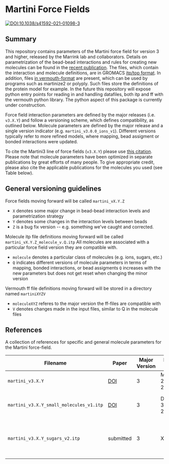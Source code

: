 # Martini Force Fields

[![DOI:10.1038/s41592-021-01098-3](https://zenodo.org/badge/DOI/10.1038/s41592-021-01098-3.svg)](https://doi.org/10.1038/s41592-021-01098-3)

## Summary

This repository contains parameters of the Martini force field for version 3 and higher, released by the Marrink lab and collaborators. 
Details on parametrization of the bead-bead interactions and rules for creating new molecules can be found in the [recent publication](https://doi.org/10.1038/s41592-021-01098-3). 
The files, which contain the interaction and molecule definitions, are in GROMACS [itp/top format](https://manual.gromacs.org/current/reference-manual/topologies/topology-file-formats.html). In addition, files [in vermouth-format](https://vermouth-martinize.readthedocs.io/en/latest/file_formats.html)
are present, which can be used by programs such as martinize2 or polyply. Such files store the definitions of the protein model
for example. In the future this repository will expose python entry points for reading in and handling datafiles, both itp and ff with the vermouth
python library. The python aspect of this package is currently under construction.

Force field interaction parameters are defined by the major releases (i.e. `v3.X.Y`) and follow a versioning scheme, which defines 
compatibility, as outlined below. Molecule parameters are defined by the major release and a single version indicator 
(e.g. `martini_v3.0.0_ions_v1`). Different versions typically refer to more refined models, where mapping, bead assigment or bonded 
interactions were updated.

To cite the Martini3 line of force fields (`v3.X.Y`) please use [this citation](https://doi.org/10.1038/s41592-021-01098-3). Please note 
that molecule parameters have been optimized in separate publications by great efforts of many people. To give appropriate credit, please
also cite the applicable publications for the molecules you used (see Table below).

## General versioning guidelines

Force fields moving forward will be called `martini_vX.Y.Z`

* `X` denotes some major change in bead-bead interaction levels and parametrization strategy
* `Y` denotes some changes in the interaction levels between beads
* `Z` is a bug fix version -- e.g. something we've caught and corrected.

Molecule itp file definitions moving forward will be called `martini_vX.Y.Z_molecule_v.Q.itp`
All molecules are associated with a particular force field version they are compatible with.

* `molecule` denotes a particular class of molecules (e.g. ions, sugars, etc.)
* `Q` indicates different versions of molecule parameters in terms of mapping, bonded interactions, or bead assigments
  `Q` increases with the new parameters but does not get reset when changing the minor version

Vermouth ff file definitions moving forward will be stored in a directory named `martiniXYZV`

* `moleculeXYZ` referes to the major version the ff-files are compatible with
* `V` denotes changes made in the input files, similar to Q in the molecule files

## References
A collection of references for specific and general molecule parameters for the Martini force-field. 

| Filename | Paper | Major Version | Release Date | Comments |
| -------- | --- | -------- | --- | --- |
| `martini_v3.X.Y` | [DOI](https://doi.org/10.1038/s41592-021-01098-3) | 3 | March 29th, 2021 | version 3 interaction parameters |
| `martini_v3.X.Y_small_molecules_v1.itp` | [DOI](https://doi.org/10.1002/adts.202100391) | 3 | December 30th, 2021 | additional molecules & validation |
| `martini_v3.X.Y_sugars_v2.itp` | submitted | 3 | XXXXX | improved sugar parameters & additional molecules |

